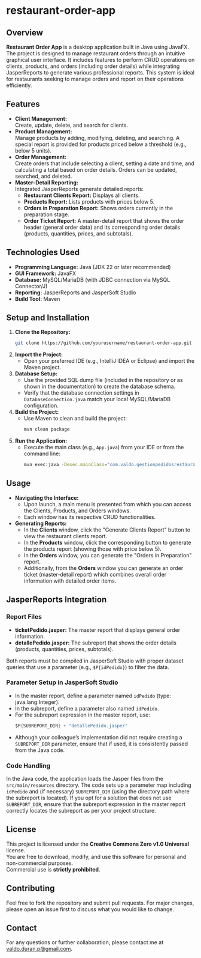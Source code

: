 # restaurant-order-app

## Overview

**Restaurant Order App** is a desktop application built in Java using JavaFX. The project is designed to manage restaurant orders through an intuitive graphical user interface. It includes features to perform CRUD operations on clients, products, and orders (including order details) while integrating JasperReports to generate various professional reports. This system is ideal for restaurants seeking to manage orders and report on their operations efficiently.

## Features

- **Client Management:**  
  Create, update, delete, and search for clients.  
- **Product Management:**  
  Manage products by adding, modifying, deleting, and searching. A special report is provided for products priced below a threshold (e.g., below 5 units).
- **Order Management:**  
  Create orders that include selecting a client, setting a date and time, and calculating a total based on order details. Orders can be updated, searched, and deleted.
- **Master-Detail Reporting:**  
  Integrated JasperReports generate detailed reports:
  - **Restaurant Clients Report:** Displays all clients.
  - **Products Report:** Lists products with prices below 5.
  - **Orders in Preparation Report:** Shows orders currently in the preparation stage.
  - **Order Ticket Report:** A master-detail report that shows the order header (general order data) and its corresponding order details (products, quantities, prices, and subtotals).

## Technologies Used

- **Programming Language:** Java (JDK 22 or later recommended)
- **GUI Framework:** JavaFX
- **Database:** MySQL/MariaDB (with JDBC connection via MySQL Connector/J)
- **Reporting:** JasperReports and JasperSoft Studio
- **Build Tool:** Maven

## Setup and Installation

1. **Clone the Repository:**
   ```bash
   git clone https://github.com/yourusername/restaurant-order-app.git
   ```
2. **Import the Project:**
   - Open your preferred IDE (e.g., IntelliJ IDEA or Eclipse) and import the Maven project.
3. **Database Setup:**
   - Use the provided SQL dump file (included in the repository or as shown in the documentation) to create the database schema.
   - Verify that the database connection settings in `DatabaseConnection.java` match your local MySQL/MariaDB configuration.
4. **Build the Project:**
   - Use Maven to clean and build the project:
     ```bash
     mvn clean package
     ```
5. **Run the Application:**
   - Execute the main class (e.g., `App.java`) from your IDE or from the command line:
     ```bash
     mvn exec:java -Dexec.mainClass="com.valdo.gestionpedidosrestaurante.App"
     ```

## Usage

- **Navigating the Interface:**
  - Upon launch, a main menu is presented from which you can access the Clients, Products, and Orders windows.
  - Each window has its respective CRUD functionalities.
- **Generating Reports:**
  - In the **Clients** window, click the "Generate Clients Report" button to view the restaurant clients report.
  - In the **Products** window, click the corresponding button to generate the products report (showing those with price below 5).
  - In the **Orders** window, you can generate the "Orders in Preparation" report.
  - Additionally, from the **Orders** window you can generate an order ticket (master-detail report) which combines overall order information with detailed order items.
  
## JasperReports Integration

### Report Files

- **ticketPedido.jasper:** The master report that displays general order information.
- **detallePedido.jasper:** The subreport that shows the order details (products, quantities, prices, subtotals).

Both reports must be compiled in JasperSoft Studio with proper dataset queries that use a parameter (e.g., `$P{idPedido}`) to filter the data.

### Parameter Setup in JasperSoft Studio

- In the master report, define a parameter named `idPedido` (type: java.lang.Integer).
- In the subreport, define a parameter also named `idPedido`.
- For the subreport expression in the master report, use:
  ```java
  $P{SUBREPORT_DIR} + "detallePedido.jasper"
  ```
- Although your colleague’s implementation did not require creating a `SUBREPORT_DIR` parameter, ensure that if used, it is consistently passed from the Java code.

### Code Handling

In the Java code, the application loads the Jasper files from the `src/main/resources` directory. The code sets up a parameter map including `idPedido` and (if necessary) `SUBREPORT_DIR` (using the directory path where the subreport is located). If you opt for a solution that does not use `SUBREPORT_DIR`, ensure that the subreport expression in the master report correctly locates the subreport as per your project structure.

## License

This project is licensed under the **Creative Commons Zero v1.0 Universal** license.  
You are free to download, modify, and use this software for personal and non-commercial purposes.  
Commercial use is **strictly prohibited**.

## Contributing

Feel free to fork the repository and submit pull requests. For major changes, please open an issue first to discuss what you would like to change.

## Contact

For any questions or further collaboration, please contact me at valdo.duran.p@gmail.com.
